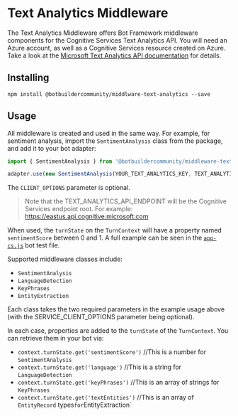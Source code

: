# Text Analytics Middleware

The Text Analytics Middleware offers Bot Framework middleware components for the Cognitive Services Text Analytics API. You will need an Azure account, as well as a Cognitive Services resource created on Azure. Take a look at the [Microsoft Text Analytics API documentation](https://azure.microsoft.com/en-us/services/cognitive-services/text-analytics/) for details.

## Installing

    npm install @botbuildercommunity/middlware-text-analytics --save

## Usage

All middleware is created and used in the same way. For example, for sentiment analysis, import the `SentimentAnalysis` class from the package, and add it to your bot adapter:

```typescript
import { SentimentAnalysis } from '@botbuildercommunity/middleware-text-analytics';

adapter.use(new SentimentAnalysis(YOUR_TEXT_ANALYTICS_KEY, TEXT_ANALYTICS_API_ENDPOINT, SERVICE_CLIENT_OPTIONS));
```

The `CLIENT_OPTIONS` parameter is optional.

> Note that the TEXT_ANALYTICS_API_ENDPOINT will be the Cognitive Services endpoint root. For example: https://eastus.api.cognitive.microsoft.com

When used, the `turnState` on the `TurnContext` will have a property named `sentimentScore` between 0 and 1. A full example can be seen in the [`app-cs.js`](example/app-cs.js) bot test file.

Supported middleware classes include:

* `SentimentAnalysis`
* `LanguageDetection`
* `KeyPhrases`
* `EntityExtraction`

Each class takes the two required parameters in the example usage above (with the SERVICE_CLIENT_OPTIONS parameter being optional).

In each case, properties are added to the `turnState` of the `TurnContext`. You can retrieve them in your bot via:

* `context.turnState.get('sentimentScore')` //This is a number for `SentimentAnalysis`
* `context.turnState.get('language')` //This is a string for `LanguageDetection`
* `context.turnState.get('keyPhrases')` //This is an array of strings for `KeyPhrases`
* `context.turnState.get('textEntities')` //This is an array of `EntityRecord` types` for `EntityExtraction`
